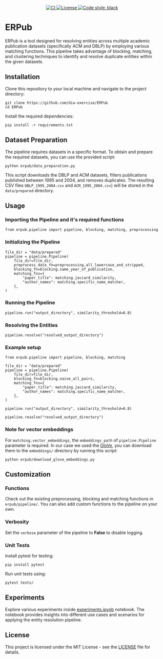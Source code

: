 <div align="center">
    <a href="https://github.com/dia-exercise/ERPub/actions/workflows/ci.yml" rel="nofollow">
        <img src="https://github.com/dia-exercise/ERPub/actions/workflows/ci.yml/badge.svg" alt="CI" />
    </a>
    <a href="https://github.com/dia-exercise/ERPub/blob/main/LICENSE" rel="nofollow">
        <img src="https://img.shields.io/badge/License-MIT-green.svg" alt="License" />
    </a>
    <a href="https://github.com/psf/black" rel="nofollow">
        <img src="https://img.shields.io/badge/code%20style-black-000000.svg" alt="Code style: black" />
    </a>
</div>

# ERPub
ERPub is a tool designed for resolving entities across multiple academic publication datasets (specifically ACM and DBLP) by employing various matching functions. This pipeline takes advantage of blocking, matching, and clustering techniques to identify and resolve duplicate entities within the given datasets.

## Installation
Clone this repository to your local machine and navigate to the project directory:
```
git clone https://github.com/dia-exercise/ERPub
cd ERPub
```

Install the required dependencies:
```
pip install -r requirements.txt
```

## Dataset Preparation
The pipeline requires datasets in a specific format. To obtain and prepare the required datasets, you can use the provided script:
```
python erpub/data_preparation.py
```
This script downloads the DBLP and ACM datasets, filters publications published between 1995 and 2004, and removes duplicates. The resulting CSV files `DBLP_1995_2004.csv` and `ACM_1995_2004.csv`) will be stored in the `data/prepared` directory.

## Usage
### Importing the Pipeline and it's required functions
```
from erpub.pipeline import pipeline, blocking, matching, preprocessing
```
### Initializing the Pipeline
```
file_dir = "data/prepared"
pipeline = pipeline.Pipeline(
    file_dir=file_dir,
    preprocess_data_fn=preprocessing.all_lowercase_and_stripped,
    blocking_fn=blocking.same_year_of_publication,
    matching_fns={
        "paper_title": matching.jaccard_similarity,
        "author_names": matching.specific_name_matcher,
    },
)
```
### Running the Pipeline
```
pipeline.run("output_directory", similarity_threshold=0.8)
```
### Resolving the Entities
```
pipeline.resolve("resolved_output_directory")
```
### Example setup
```
from erpub.pipeline import pipeline, blocking, matching

file_dir = "data/prepared"
pipeline = pipeline.Pipeline(
    file_dir=file_dir,
    blocking_fn=blocking.naive_all_pairs,
    matching_fns={
        "paper_title": matching.jaccard_similarity,
        "author_names": matching.specific_name_matcher,
    },
)

pipeline.run("output_directory", similarity_threshold=0.8)

pipeline.resolve("resolved_output_directory")
```

### Note for vector embeddings
For `matching.vector_embeddings`, the `embeddings_path` of `pipeline.Pipeline` parameter is required. In our case we used the [GloVe](https://github.com/stanfordnlp/GloVe), you can download them to the `embeddings/` directory by running this script:
```
python erpub/download_glove_embeddings.py
``` 

## Customization
### Functions
Check out the existing preprocessing, blocking and matching functions in `erpub/pipeline/`. You can also add custom functions to the pipeline on your own. 

### Verbosity
Set the `verbose` parameter of the pipeline to **False** to disable logging.

### Unit Tests
Install pytest for testing:
```
pip install pytest
```
Run unit tests using:
```
pytest tests/
```

## Experiments
Explore various experiments inside [experiments.ipynb](experiments.ipynb) notebook. The notebook provides insights into different use cases and scenarios for applying the entity resolution pipeline.

## License
This project is licensed under the MIT License - see the [LICENSE](LICENSE) file for details.
